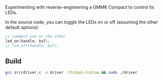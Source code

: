 Experimenting with reverse-engineering a GMMK Compact to control its LEDs.

In the source code, you can toggle the LEDs on or off (assuming the other default options):

```c
// comment one or the other
led_on(handle, buf);
// led_off(handle, buf);
```

## Build

```bash
gcc src/driver.c -o driver -lhidapi-hidraw && sudo ./driver 
```

